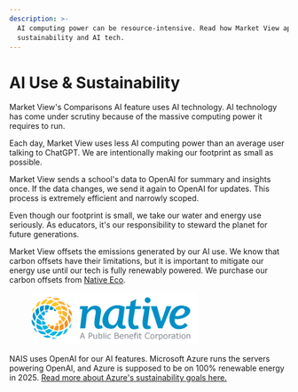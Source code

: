 ```yaml
---
description: >-
  AI computing power can be resource-intensive. Read how Market View approaches
  sustainability and AI tech.
---
```


# AI Use & Sustainability

Market View's Comparisons AI feature uses AI technology. AI technology has come under scrutiny because of the massive computing power it requires to run.

Each day, Market View uses less AI computing power than an average user talking to ChatGPT. We are intentionally making our footprint as small as possible.&#x20;

Market View sends a school's data to OpenAI for summary and insights once. If the data changes, we send it again to OpenAI for updates. This process is extremely efficient and narrowly scoped.

Even though our footprint is small, we take our water and energy use seriously. As educators, it's our responsibility to steward the planet for future generations.&#x20;

Market View offsets the emissions generated by our AI use. We know that carbon offsets have their limitations, but it is important to mitigate our energy use until our tech is fully renewably powered. We purchase our carbon offsets from [Native Eco](https://native.eco/tools-resources/carbon-faq/).&#x20;

<div align="left"><figure><img src="../.gitbook/assets/image (37).png" alt=""><figcaption></figcaption></figure></div>

NAIS uses OpenAI for our AI features. Microsoft Azure runs the servers powering OpenAI, and Azure is supposed to be on 100% renewable energy in 2025. [Read more about Azure's sustainability goals here. ](https://azure.microsoft.com/en-gb/explore/global-infrastructure/sustainability)
